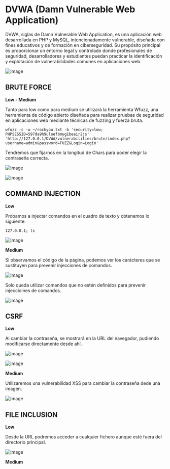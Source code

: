 # DVWA (Damn Vulnerable Web Application)
​DVWA, siglas de Damn Vulnerable Web Application, es una aplicación web desarrollada en PHP y MySQL, intencionadamente vulnerable, diseñada con fines educativos y de formación en ciberseguridad. Su propósito principal es proporcionar un entorno legal y controlado donde profesionales de seguridad, desarrolladores y estudiantes puedan practicar la identificación y explotación de vulnerabilidades comunes en aplicaciones web.

![image](https://github.com/user-attachments/assets/60423b60-f515-490e-a8ac-90655f6fbb9a)

## BRUTE FORCE
**Low - Medium**

Tanto para low como para medium se utilizará la herramienta Wfuzz, una herramienta de código abierto diseñada para realizar pruebas de seguridad en aplicaciones web mediante técnicas de fuzzing y fuerza bruta.

```
wfuzz -c -w ~/rockyou.txt -b 'security=low; PHPSESSID=597da9h9uloefbmug1beair2js' 'http://127.0.0.1/DVWA/vulnerabilities/brute/index.php?username=admin&password=FUZZ&Login=Login'
```
Tendremos que fijarnos en la longitud de Chars para poder elegir la contraseña correcta.

![image](https://github.com/user-attachments/assets/2f1dd5d9-3b7d-4343-ad43-afac71e7fcc2)

![image](https://github.com/user-attachments/assets/7077bef2-f97e-493a-b95b-4b3718ca9606)

## COMMAND INJECTION
**Low**

Probamos a injectar comandos en el cuadro de texto y obtenemos lo siguiente:
```
127.0.0.1; ls
```
![image](https://github.com/user-attachments/assets/e64e9898-f2e2-4683-ab19-71c15aa36e25)

**Medium**

Si observamos el código de la página, podemos ver los carácteres que se sustituyen para prevenir injecciones de comandos.

![image](https://github.com/user-attachments/assets/35445459-7b8d-49f0-b4f6-cb37c0f06410)

Solo queda utilizar comandos que no estén definidos para prevenir injeccioines de comandos.

![image](https://github.com/user-attachments/assets/9cdb9943-d4f7-4bc6-b50e-c16ab800fded)

## CSRF
**Low**

Al cambiar la contraseña, se mostrará en la URL del navegador, pudiendo modificarse directamente desde ahí. 

![image](https://github.com/user-attachments/assets/dbc20a68-9eec-48b6-8819-5e1ee3041893)

![image](https://github.com/user-attachments/assets/1debde71-6d8a-4917-9af1-3d985cd15c7b)

**Medium**

Utilizaremos una vulnerabilidad XSS para cambiar la contraseña dede una imagen.

![image](https://github.com/user-attachments/assets/4f32faf2-7498-4b26-9016-ea6c8a2831c2)

## FILE INCLUSION
**Low**

Desde la URL podremos acceder a cualquier fichero aunque esté fuera del directorio principal.

![image](https://github.com/user-attachments/assets/1a9c9fe8-7121-4383-b1c6-860da1c71064)

**Medium**
